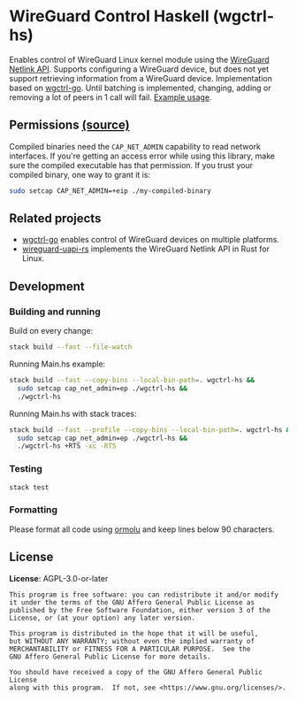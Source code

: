 # WireGuard Control Haskell (wgctrl-hs)

Enables control of WireGuard Linux kernel module using the [WireGuard Netlink API](https://git.zx2c4.com/WireGuard/tree/src/uapi/wireguard.h). Supports configuring a WireGuard device, but does not yet support retrieving information from a WireGuard device. Implementation based on [wgctrl-go](https://github.com/WireGuard/wgctrl-go). Until batching is implemented, changing, adding or removing a lot of peers in 1 call will fail. [Example usage](app/Main.hs).

## Permissions [(source)](https://github.com/gluxon/wireguard-uapi-rs/blob/develop/README.md)

Compiled binaries need the `CAP_NET_ADMIN` capability to read network interfaces. If you're getting an access error while using this library, make sure the compiled executable has that permission. If you trust your compiled binary, one way to grant it is:

```sh
sudo setcap CAP_NET_ADMIN=+eip ./my-compiled-binary
```

## Related projects

* [wgctrl-go](https://github.com/WireGuard/wgctrl-go) enables control of WireGuard devices on multiple platforms.
* [wireguard-uapi-rs](https://github.com/gluxon/wireguard-uapi-rs) implements the WireGuard Netlink API in Rust for Linux.

## Development

### Building and running

Build on every change:

```sh
stack build --fast --file-watch
```

Running Main.hs example:

```sh
stack build --fast --copy-bins --local-bin-path=. wgctrl-hs &&
  sudo setcap cap_net_admin=ep ./wgctrl-hs &&
  ./wgctrl-hs
```

Running Main.hs with stack traces:
```sh
stack build --fast --profile --copy-bins --local-bin-path=. wgctrl-hs &&
  sudo setcap cap_net_admin=ep ./wgctrl-hs &&
  ./wgctrl-hs +RTS -xc -RTS
```

### Testing

```sh
stack test
```

### Formatting

Please format all code using [ormolu](https://github.com/tweag/ormolu) and keep lines below 90 characters.

## License

**License**: AGPL-3.0-or-later

```
This program is free software: you can redistribute it and/or modify
it under the terms of the GNU Affero General Public License as
published by the Free Software Foundation, either version 3 of the
License, or (at your option) any later version.

This program is distributed in the hope that it will be useful,
but WITHOUT ANY WARRANTY; without even the implied warranty of
MERCHANTABILITY or FITNESS FOR A PARTICULAR PURPOSE.  See the
GNU Affero General Public License for more details.

You should have received a copy of the GNU Affero General Public License
along with this program.  If not, see <https://www.gnu.org/licenses/>.
```
